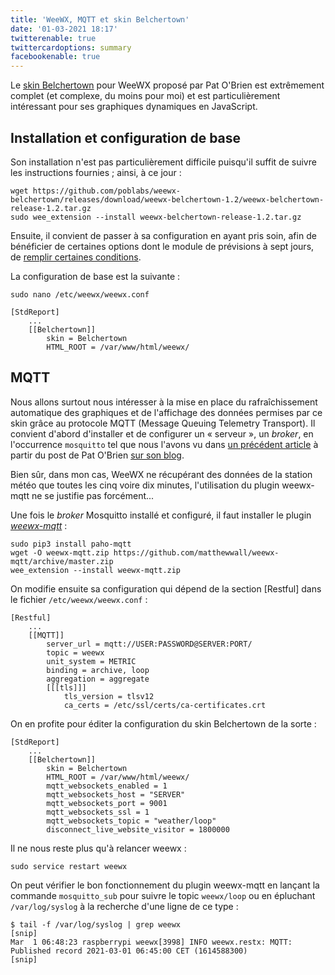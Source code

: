 ```yaml
---
title: 'WeeWX, MQTT et skin Belchertown'
date: '01-03-2021 18:17'
twitterenable: true
twittercardoptions: summary
facebookenable: true
---
```


Le [skin Belchertown](https://github.com/poblabs/weewx-belchertown) pour WeeWX proposé par Pat O'Brien est extrêmement complet (et complexe, du moins pour moi) et est particulièrement intéressant pour ses graphiques dynamiques en JavaScript.

## Installation et configuration de base

Son installation n'est pas particulièrement difficile puisqu'il suffit de suivre les instructions fournies&nbsp;; ainsi, à ce jour&nbsp;:

```shell
wget https://github.com/poblabs/weewx-belchertown/releases/download/weewx-belchertown-1.2/weewx-belchertown-release-1.2.tar.gz
sudo wee_extension --install weewx-belchertown-release-1.2.tar.gz
```

Ensuite, il convient de passer à sa configuration en ayant pris soin, afin de bénéficier de certaines options dont le module de prévisions à sept jours, de [remplir certaines conditions](https://github.com/poblabs/weewx-belchertown#requirements).

La configuration de base est la suivante&nbsp;:
```shell
sudo nano /etc/weewx/weewx.conf
```
```
[StdReport]
    ...
    [[Belchertown]]
        skin = Belchertown
        HTML_ROOT = /var/www/html/weewx/
```

## MQTT

Nous allons surtout nous intéresser à la mise en place du rafraîchissement automatique des graphiques et de l'affichage des données permises par ce skin grâce au protocole MQTT (Message Queuing Telemetry Transport). Il convient d'abord d'installer et de configurer un «&nbsp;serveur&nbsp;», un _broker_, en l'occurrence `mosquitto` tel que nous l'avons vu dans [un précédent article](/blog/mosquitto-un-broker-mqtt) à partir du post de Pat O'Brien [sur son blog](https://obrienlabs.net/how-to-setup-your-own-mqtt-broker/).

Bien sûr, dans mon cas, WeeWX ne récupérant des données de la station météo que toutes les cinq voire dix minutes, l'utilisation du plugin weewx-mqtt ne se justifie pas forcément... 

Une fois le _broker_ Mosquitto installé et configuré, il faut installer le plugin [_weewx-mqtt_](https://github.com/matthewwall/weewx-mqtt)&nbsp;:

```shell
sudo pip3 install paho-mqtt
wget -O weewx-mqtt.zip https://github.com/matthewwall/weewx-mqtt/archive/master.zip
wee_extension --install weewx-mqtt.zip
```

On modifie ensuite sa configuration qui dépend de la section [Restful] dans le fichier `/etc/weewx/weewx.conf` :

```
[Restful]
    ...
    [[MQTT]]
        server_url = mqtt://USER:PASSWORD@SERVER:PORT/
        topic = weewx
        unit_system = METRIC
        binding = archive, loop
        aggregation = aggregate
        [[[tls]]]
            tls_version = tlsv12
            ca_certs = /etc/ssl/certs/ca-certificates.crt
```

On en profite pour éditer la configuration du skin Belchertown de la sorte&nbsp;:

```
[StdReport]
    ...
    [[Belchertown]]
        skin = Belchertown
        HTML_ROOT = /var/www/html/weewx/
        mqtt_websockets_enabled = 1
        mqtt_websockets_host = "SERVER"
        mqtt_websockets_port = 9001
        mqtt_websockets_ssl = 1
        mqtt_websockets_topic = "weather/loop"
        disconnect_live_website_visitor = 1800000
```

Il ne nous reste plus qu'à relancer weewx&nbsp;:

```shell
sudo service restart weewx
```

On peut vérifier le bon fonctionnement du plugin weewx-mqtt en lançant la commande `mosquitto_sub` pour suivre le topic `weewx/loop` ou en épluchant `/var/log/syslog` à la recherche d'une ligne de ce type&nbsp;:

```
$ tail -f /var/log/syslog | grep weewx
[snip]
Mar  1 06:48:23 raspberrypi weewx[3998] INFO weewx.restx: MQTT: Published record 2021-03-01 06:45:00 CET (1614588300)
[snip]  
```